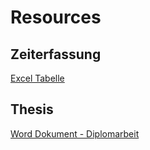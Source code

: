 # Resources

## Zeiterfassung

[Excel Tabelle](https://eduszu-my.sharepoint.com/:x:/g/personal/johannes_polzer_edu_szu_at/Eb23FkQEGJZOgU0rvvFEnmsBZx43LJ7ye9c6oKNtmCaauQ?e=mOoJjj)

## Thesis

[Word Dokument - Diplomarbeit](https://eduszu-my.sharepoint.com/:w:/g/personal/johannes_polzer_edu_szu_at/EQyLqPGkT-1Hsf6E7cU5bbEBa5Vh3I5hcEbhvr7GKC8I7A?e=FhGfYp)

